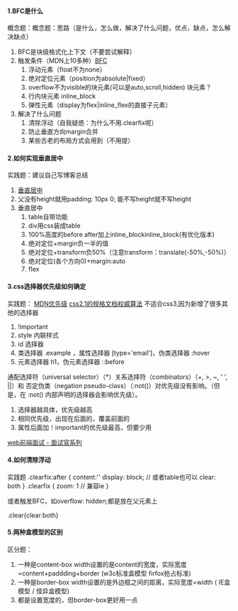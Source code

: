 #### 1.BFC是什么
概念题：概念题：思路（是什么，怎么做，解决了什么问题，优点，缺点，怎么解决缺点）
1. BFC是块级格式化上下文（不要尝试解释）
2. 触发条件（MDN上10多种）[BFC](https://developer.mozilla.org/zh-CN/docs/Web/Guide/CSS/Block_formatting_context)
     1. 浮动元素（float不为none）
     2. 绝对定位元素（position为absolute|fixed）
     3. overflow不为visible的块元素(可以是auto,scroll,hidden)   块元素？
     4. 行内块元素 inline_block
     5. 弹性元素（display为flex|inline_flex的直接子元素）
3. 解决了什么问题
     1. 清除浮动（自我疑惑：为什么不用.clearfix呢）
     2. 防止垂直方向margin合并
     3. 某些古老的布局方式会用到（不用提）

#### 2.如何实现垂直居中
实践题：建议自己写博客总结
1. [垂直居中](https://www.jianshu.com/p/1bae159bcb81)
2. 父没有height就用padding: 10px 0; 能不写height就不写height
3. 垂直居中
     1. table自带功能
     2. div用css装成table
     3. 100%高度的before after加上inline_blockinline_block(有优化版本)
     4. 绝对定位+margin负一半的值
     5. 绝对定位+transform负50%（注意transform：translate(-50%,-50%)）
     6. 绝对定位(各个方向0)+margin:auto
     7. flex
   
#### 3.css选择器优先级如何确定
实践题：
[MDN优先级](https://developer.mozilla.org/zh-CN/docs/Web/CSS/Specificity)
[css2.1的规格文档权威算法](http://www.ayqy.net/doc/css2-1/cascade.html) 不适合css3,因为新增了很多其他的选择器
1. !important
2. style 内联样式
3. id 选择器
4. 类选择器 .example ，属性选择器 [type='email']，伪类选择器 :hover
5. 元素选择器 h1，伪元素选择器 ::before

通配选择符（universal selector）（*）关系选择符（combinators）（+, >, ~, ' ', ||）和 否定伪类（negation pseudo-class）（:not()）对优先级没有影响。（但是，在 :not() 内部声明的选择器会影响优先级）。

1. 选择器越具体，优先级越高
2. 相同优先级，出现在后面的，覆盖前面的
3. 属性后面加！important的优先级最高，但要少用

[web前端面试 - 面试官系列](https://vue3js.cn/interview/typescript/typescript_javascript.html#%E4%B8%80%E3%80%81%E6%98%AF%E4%BB%80%E4%B9%88)


#### 4.如何清除浮动
实践题
    .clearfix:after {
        content:''
        display: block; // 或者table也可以
        clear: both
    }
    .clearfix {
        zoom: 1 // 兼容ie
    }

或者触发BFC，如overflow: hidden;都是放在父元素上
<div class="clear"></div> .clear{clear:both}

#### 5.两种盒模型的区别
区分题：
1. 一种是content-box width设置的是content的宽度，实际宽度=content+paddding+border  (w3c标准盒模型 firfox抢占标准)
2. 一种是border-box  width设置的是外边框之间的距离，实际宽度=width   ( IE盒模型 / 怪异盒模型)
3. 都是设置宽度的，但border-box更好用一点
